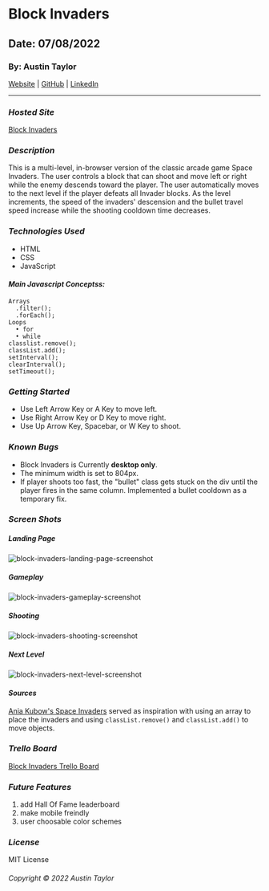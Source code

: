 # Block Invaders

## Date: 07/08/2022

### By: Austin Taylor

[Website](http://wwww.austinryantaylor.com) | [GitHub](https://github.com/austinryantaylor) | [LinkedIn](https://www.linkedin.com/in/austin-taylor-62594823a/)

---

### **_Hosted Site_**

[Block Invaders](https://block-invaders.surge.sh/)

### **_Description_**

This is a multi-level, in-browser version of the classic arcade game Space Invaders. The user controls a block that can shoot and move left or right while the enemy descends toward the player. The user automatically moves to the next level if the player defeats all Invader blocks. As the level increments, the speed of the invaders' descension and the bullet travel speed increase while the shooting cooldown time decreases.

### **_Technologies Used_**

- HTML
- CSS
- JavaScript

#### **_Main Javascript Conceptss:_**
    Arrays
      .filter();
      .forEach();
    Loops
      • for
      • while
    classlist.remove();
    classList.add();
    setInterval();
    clearInterval();
    setTimeout();

### **_Getting Started_**

- Use Left Arrow Key or A Key to move left.
- Use Right Arrow Key or D Key to move right.
- Use Up Arrow Key, Spacebar, or W Key to shoot.

### **_Known Bugs_**

- Block Invaders is Currently **desktop only**.
- The minimum width is set to 804px.
- If player shoots too fast, the "bullet" class gets stuck on the div until the player fires in the same column. Implemented a bullet cooldown as a temporary fix.

### **_Screen Shots_**
##### Landing Page

![block-invaders-landing-page-screenshot](https://i.imgur.com/djPMugs.png "Landing Page")

##### Gameplay

![block-invaders-gameplay-screenshot](https://i.imgur.com/DZ3vAFo.png "Gameplay")

##### Shooting

![block-invaders-shooting-screenshot](https://i.imgur.com/mX2PHEU.png "Shooting")

##### Next Level

![block-invaders-next-level-screenshot](https://i.imgur.com/VFtAp5q.png "Next Level")

#### **_Sources_**

[Ania Kubow's Space Invaders](https://github.com/kubowania/space-invaders) served as inspiration with using an array to place the invaders and using <code>classList.remove()</code> and <code>classList.add()</code> to move objects.

### ***Trello Board***

[Block Invaders Trello Board](https://trello.com/b/u5EUgnZs/space-invaders)

### ***Future Features***
1. add Hall Of Fame leaderboard
2. make mobile freindly
3. user choosable color schemes

### ***License***

MIT License

###### Copyright &copy; 2022 Austin Taylor